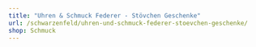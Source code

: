 ```yaml
---
title: "Uhren & Schmuck Federer - Stövchen Geschenke"
url: /schwarzenfeld/uhren-und-schmuck-federer-stoevchen-geschenke/
shop: Schmuck
---
```

